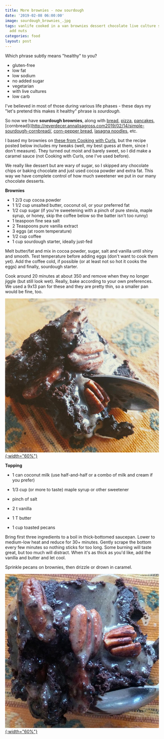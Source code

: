 ```yaml
---
title: More brownies - now sourdough
date: '2019-02-08 06:00:00'
image: sourdough_brownies_.jpg
tags: vanlife cooked in a van brownies dessert chocolate live culture sourdough just
  add nuts
categories: food
layout: post
---
```


Which phrase subtly means "healthy" to you?
* gluten-free
* low fat
* low sodium
* no added sugar
* vegetarian
* with live cultures
* low carb

I've believed in most of those during various life phases - these days my "let's pretend this makes it healthy" phrase is *sourdough.*

So now we have **sourdough brownies**, along with [bread](https://reverdecer.annalisagross.com/2019/02/06/sourdoughs/), [pizza](https://reverdecer.annalisagross.com/2019/02/05/sourdough-pizza/), [pancakes](https://reverdecer.annalisagross.com/2019/02/07/sourdough-pancakes/), [cornbread]((http://reverdecer.annalisagross.com2019/02/14/simple-sourdough-cornbread/, [corn-pepper bread](http://reverdecer.annalisagross.com/2019/02/18/pepper-sourdough-cornbread/), [lasagna noodles](http://reverdecer.annalisagross.com/2019/02/25/sourdough-lasagna-noodles/), etc.

I based my brownies on [these from Cooking with Curls](https://cookingwithcurls.com/2013/05/20/turtle-sourdough-brownies-sourdough-surprises/), but the recipe posted below includes my tweaks (well, my best guess at them, since I don't measure). They turned out moist and barely sweet, so I did make a caramel sauce (not Cooking with Curls, one I've used before).

We really like dessert but are wary of sugar, so I skipped any chocolate chips or baking chocolate and just used cocoa powder and extra fat. This way we have complete control of how much sweetener we put in our many chocolate desserts.

**Brownies**
* 1 2/3 cup cocoa powder
* 1 1/2 cup unsalted butter, coconut oil, or your preferred fat
* 1/2 cup sugar (if you're sweetening with a pinch of pure stevia, maple syrup, or honey, skip the coffee below so the batter isn't too runny)
* 1 teaspoon fine sea salt
* 2 Teaspoons pure vanilla extract
* 3 eggs (at room temperature)
* 1/2 cup coffee
* 1 cup  sourdough starter, ideally just-fed

Melt butter/fat and mix in cocoa powder, sugar, salt and vanilla until shiny and smooth. Test temperature before adding eggs (don't want to cook them yet). Add the coffee cold, if possible (or at least not so hot it cooks the eggs) and finally, sourdough starter.

Cook around 20 minutes at about 350 and remove when they no longer jiggle (but still look wet). Really, bake according to your own preferences. We used a 9x13 pan for these and they are pretty thin, so a smaller pan would be fine, too.

[![](/images/sourdough_brownie_.jpg){:width="60%"}](/images/sourdough_brownie.jpg)

**Topping**
* 1 can coconut milk (use half-and-half or a combo of milk and cream if you prefer)
* 1/3 cup (or more to taste) maple syrup or other sweetener
* pinch of salt

* 2 t vanilla
* 1 T butter
 
* 1 cup toasted pecans

Bring first three ingredients to a boil in thick-bottomed saucepan. Lower to medium-low heat and reduce for 30+ minutes. Gently scrape the bottom every few minutes so nothing sticks for too long. Some burning will taste great, but too much will distract. When it's as thick as you'd like, add the vanilla and butter and let cool.

Sprinkle pecans on brownies, then drizzle or drown in caramel.

[![](/images/sourdough_brownies2_.jpg){:width="60%"}](/images/sourdough_brownies2.jpg)